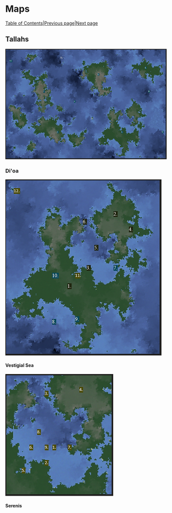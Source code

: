 # Maps
[Table of Contents][TC]|[Previous page][L]|[Next page][N]

## Tallahs
![Tallahs World Map](TallahsLabeled.png)





### Di'oa
![Di'oa Map](DioaLabeled.png)

#### Vestigial Sea
![Vestigial Sea](VestigialSeaLabeled.png)



#### Serenis
































[TC]: README.md "Table of Contents"
[L]: Lore.md "Lore"
[N]: NPCs.md "NPCs"
